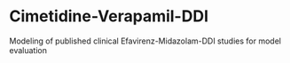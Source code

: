 # Cimetidine-Verapamil-DDI
Modeling of published clinical Efavirenz-Midazolam-DDI studies for model evaluation 
